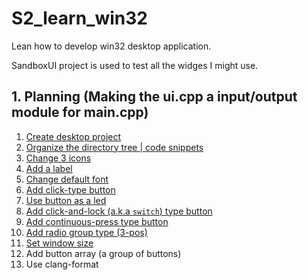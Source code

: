 # S2_learn_win32
Lean how to develop win32 desktop application.


SandboxUI project is used to test all the widges I might use.

## 1. Planning (Making the ui.cpp a input/output module for main.cpp)
1. [Create desktop project](./11-documents/00-create-win32-desktop-application-project/new-win32-desktop-app-project.md)
2. [Organize the directory tree | code snippets](11-documents/02-organized-directory-tree/organize.md)
3. [Change 3 icons](./11-documents/01-change-icon-in-3-places/change-ico.md)
4. [Add a label](./11-documents/03-add-a-label/add-label.md)
5. [Change default font](./11-documents/04-change-default-font/font.md)
6. [Add click-type button](./11-documents/06-add-click-button/click-button.md)
7. [Use button as a led](11-documents/07-use-button-as-led/button-led.md)
8. [Add click-and-lock (a.k.a `switch`) type button](11-documents/08-click-lock(2-pos)-button/2-pos-button.md)
10. [Add continuous-press type button](11-documents/09-continuous-press-type-button/continuous-press.md)
11. [Add radio group type (3-pos)](11-documents/10-radio-group/radio-group.md)
12. [Set window size](11-documents/11-window-size/windows-size.md)
13. Add button array (a group of buttons)
14. Use clang-format





